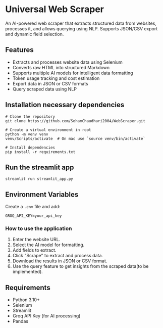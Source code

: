 # Universal Web Scraper

An AI-powered web scraper that extracts structured data from websites, processes it, and allows querying using NLP. Supports JSON/CSV export and dynamic field selection.

## Features
- Extracts and processes website data using Selenium
- Converts raw HTML into structured Markdown
- Supports multiple AI models for intelligent data formatting
- Token usage tracking and cost estimation
- Export data in JSON or CSV formats
- Query scraped data using NLP

## Installation necessary dependencies
```
# Clone the repository
git clone https://github.com/SohamChaudhari2004/WebScraper.git
```
```
# Create a virtual environment in root 
python -m venv venv
venv/Scripts/activate  # On mac use `source venv/bin/activate`
```
```
# Install dependencies
pip install -r requirements.txt
```

## Run the streamlit app
```
streamlit run streamlit_app.py
```
## Environment Variables
Create a `.env` file and add:
```env
GROQ_API_KEY=your_api_key
```
### How to use the application
1. Enter the website URL.
2. Select the AI model for formatting.
3. Add fields to extract.
4. Click "Scrape" to extract and process data.
5. Download the results in JSON or CSV format.
6. Use the query feature to get insights from the scraped data(to be implemented).

## Requirements
- Python 3.10+
- Selenium
- Streamlit
- Groq API Key (for AI processing)
- Pandas
